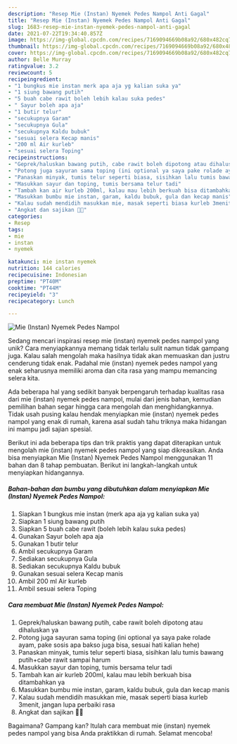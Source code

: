 ```yaml
---
description: "Resep Mie (Instan) Nyemek Pedes Nampol Anti Gagal"
title: "Resep Mie (Instan) Nyemek Pedes Nampol Anti Gagal"
slug: 1683-resep-mie-instan-nyemek-pedes-nampol-anti-gagal
date: 2021-07-22T19:34:40.857Z
image: https://img-global.cpcdn.com/recipes/7169094669b08a92/680x482cq70/mie-instan-nyemek-pedes-nampol-foto-resep-utama.jpg
thumbnail: https://img-global.cpcdn.com/recipes/7169094669b08a92/680x482cq70/mie-instan-nyemek-pedes-nampol-foto-resep-utama.jpg
cover: https://img-global.cpcdn.com/recipes/7169094669b08a92/680x482cq70/mie-instan-nyemek-pedes-nampol-foto-resep-utama.jpg
author: Belle Murray
ratingvalue: 3.2
reviewcount: 5
recipeingredient:
- "1 bungkus mie instan merk apa aja yg kalian suka ya"
- "1 siung bawang putih"
- "5 buah cabe rawit boleh lebih kalau suka pedes"
- " Sayur boleh apa aja"
- "1 butir telur"
- "secukupnya Garam"
- "secukupnya Gula"
- "secukupnya Kaldu bubuk"
- "sesuai selera Kecap manis"
- "200 ml Air kurleb"
- "sesuai selera Toping"
recipeinstructions:
- "Geprek/haluskan bawang putih, cabe rawit boleh dipotong atau dihaluskan ya"
- "Potong juga sayuran sama toping (ini optional ya saya pake rolade ayam, pake sosis apa bakso juga bisa, sesuai hati kalian hehe)"
- "Panaskan minyak, tumis telur seperti biasa, sisihkan lalu tumis bawang putih+cabe rawit sampai harum"
- "Masukkan sayur dan toping, tumis bersama telur tadi"
- "Tambah kan air kurleb 200ml, kalau mau lebih berkuah bisa ditambahkan ya"
- "Masukkan bumbu mie instan, garam, kaldu bubuk, gula dan kecap manis"
- "Kalau sudah mendidih masukkan mie, masak seperti biasa kurleb 3menit, jangan lupa perbaiki rasa"
- "Angkat dan sajikan 🍜🥰"
categories:
- Resep
tags:
- mie
- instan
- nyemek

katakunci: mie instan nyemek 
nutrition: 144 calories
recipecuisine: Indonesian
preptime: "PT40M"
cooktime: "PT44M"
recipeyield: "3"
recipecategory: Lunch

---
```



![Mie (Instan) Nyemek Pedes Nampol](https://img-global.cpcdn.com/recipes/7169094669b08a92/680x482cq70/mie-instan-nyemek-pedes-nampol-foto-resep-utama.jpg)

Sedang mencari inspirasi resep mie (instan) nyemek pedes nampol yang unik? Cara menyiapkannya memang tidak terlalu sulit namun tidak gampang juga. Kalau salah mengolah maka hasilnya tidak akan memuaskan dan justru cenderung tidak enak. Padahal mie (instan) nyemek pedes nampol yang enak seharusnya memiliki aroma dan cita rasa yang mampu memancing selera kita.



Ada beberapa hal yang sedikit banyak berpengaruh terhadap kualitas rasa dari mie (instan) nyemek pedes nampol, mulai dari jenis bahan, kemudian pemilihan bahan segar hingga cara mengolah dan menghidangkannya. Tidak usah pusing kalau hendak menyiapkan mie (instan) nyemek pedes nampol yang enak di rumah, karena asal sudah tahu triknya maka hidangan ini mampu jadi sajian spesial.


Berikut ini ada beberapa tips dan trik praktis yang dapat diterapkan untuk mengolah mie (instan) nyemek pedes nampol yang siap dikreasikan. Anda bisa menyiapkan Mie (Instan) Nyemek Pedes Nampol menggunakan 11 bahan dan 8 tahap pembuatan. Berikut ini langkah-langkah untuk menyiapkan hidangannya.

<!--inarticleads1-->

##### Bahan-bahan dan bumbu yang dibutuhkan dalam menyiapkan Mie (Instan) Nyemek Pedes Nampol:

1. Siapkan 1 bungkus mie instan (merk apa aja yg kalian suka ya)
1. Siapkan 1 siung bawang putih
1. Siapkan 5 buah cabe rawit (boleh lebih kalau suka pedes)
1. Gunakan  Sayur boleh apa aja
1. Gunakan 1 butir telur
1. Ambil secukupnya Garam
1. Sediakan secukupnya Gula
1. Sediakan secukupnya Kaldu bubuk
1. Gunakan sesuai selera Kecap manis
1. Ambil 200 ml Air kurleb
1. Ambil sesuai selera Toping




<!--inarticleads2-->

##### Cara membuat Mie (Instan) Nyemek Pedes Nampol:

1. Geprek/haluskan bawang putih, cabe rawit boleh dipotong atau dihaluskan ya
1. Potong juga sayuran sama toping (ini optional ya saya pake rolade ayam, pake sosis apa bakso juga bisa, sesuai hati kalian hehe)
1. Panaskan minyak, tumis telur seperti biasa, sisihkan lalu tumis bawang putih+cabe rawit sampai harum
1. Masukkan sayur dan toping, tumis bersama telur tadi
1. Tambah kan air kurleb 200ml, kalau mau lebih berkuah bisa ditambahkan ya
1. Masukkan bumbu mie instan, garam, kaldu bubuk, gula dan kecap manis
1. Kalau sudah mendidih masukkan mie, masak seperti biasa kurleb 3menit, jangan lupa perbaiki rasa
1. Angkat dan sajikan 🍜🥰




Bagaimana? Gampang kan? Itulah cara membuat mie (instan) nyemek pedes nampol yang bisa Anda praktikkan di rumah. Selamat mencoba!
